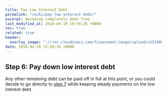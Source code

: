 ```yaml
---
title: Pay Low Interest Debt
permalink: "/wiki/pay-low-interest-debt/"
excerpt: Becoming completely debt free.
last_modified_at: 2018-04-19 19:59:26 +0000
toc: true
related: true
header:
  overlay_image: "://res.cloudinary.com/financemnl/image/upload/v1524808259/Header%20Images/pexels-photo-259209.jpg"
date: 2018-04-20 15:50:35 +0000
---
```

## Step 6: Pay down low interest debt

Any other remaining debt can be paid off in full at this point, or you could decide to go directly to [step 7](/wiki/save-for-other-goals/) while keeping steady payments on the low interest debt.
